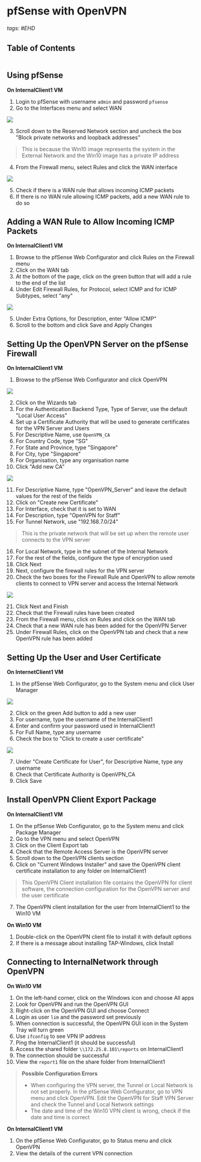 # pfSense with OpenVPN

###### tags: #EHD 

## Table of Contents
```toc
```

## Using pfSense
**On InternalClient1 VM**
1. Login to pfSense with username `admin` and password `pfsense`
2. Go to the Interfaces menu and select WAN

![](https://i.imgur.com/4cGNdot.png)

3. Scroll down to the Reserved Network section and uncheck the box "Block private networks and loopback addresses"

> This is because the Win10 image represents the system in the External Network and the Win10 image has a private IP address

4. From the Firewall menu, select Rules and click the WAN interface

![](https://i.imgur.com/GZQCaSH.png)

5. Check if there is a WAN rule that allows incoming ICMP packets
6. If there is no WAN rule allowing ICMP packets, add a new WAN rule to do so

## Adding a WAN Rule to Allow Incoming ICMP Packets
**On InternalClient1 VM**
1. Browse to the pfSense Web Configurator and click Rules on the Firewall menu
2. Click on the WAN tab
3. At the bottom of the page, click on the green button that will add a rule to the end of the list
4. Under Edit Firewall Rules, for Protocol, select ICMP and for ICMP Subtypes, select "any"

![](https://i.imgur.com/nukzy5H.png)

5. Under Extra Options, for Description, enter "Allow ICMP"
6. Scroll to the bottom and click Save and Apply Changes

## Setting Up the OpenVPN Server on the pfSense Firewall
**On InternalClient1 VM**
1. Browse to the pfSense Web Configurator and click OpenVPN

![](https://i.imgur.com/HpL9pvn.png)

2. Click on the Wizards tab
3. For the Authentication Backend Type, Type of Server, use the default "Local User Access"
4. Set up a Certificate Authority that will be used to generate certificates for the VPN Server and Users
5. For Descriptive Name, use `OpenVPN_CA`
6. For Country Code, type "SG"
7. For State and Province, type "Singapore"
8. For City, type "Singapore"
9. For Organisation, type any organisation name
10. Click "Add new CA"

![](https://i.imgur.com/LjhUfM8.png)

11. For Descriptive Name, type "OpenVPN_Server" and leave the default values for the rest of the fields
12. Click on "Create new Certificate"
13. For Interface, check that it is set to WAN
14. For Description, type "OpenVPN for Staff"
15. For Tunnel Network, use "192.168.7.0/24"

> This is the private network that will be set up when the remote user connects to the VPN server
> 

16. For Local Network, type in the subnet of the Internal Network
17. For the rest of the fields, configure the type of encryption used
18. Click Next
19. Next, configure the firewall rules for the VPN server
20. Check the two boxes for the Firewall Rule and OpenVPN to allow remote clients to connect to VPN server and access the Internal Network

![](https://i.imgur.com/OC78fzx.png)

21. Click Next and Finish
22. Check that the Firewall rules have been created
23. From the Firewall menu, click on Rules and click on the WAN tab
24. Check that a new WAN rule has been added for the OpenVPN Server
25. Under Firewall Rules, click on the OpenVPN tab and check that a new OpenVPN rule has been added


## Setting Up the User and User Certificate
**On InternetClient1 VM**
1. In the pfSense Web Configurator, go to the System menu and click User Manager

![](https://i.imgur.com/CONEqbJ.png)

2. Click on the green Add button to add a new user
3. For username, type the username of the InternalClient1
4. Enter and confirm your password used in InternalClient1
5. For Full Name, type any username
6. Check the box to "Click to create a user certificate"

![](https://i.imgur.com/KbwiRJD.png)

7. Under "Create Certificate for User", for Descriptive Name, type any username
8. Check that Certificate Authority is OpenVPN_CA
9. Click Save

## Install OpenVPN Client Export Package
**On InternalClient1 VM**
1. On the pfSense Web Configurator, go to the System menu and click Package Manager
2. Go to the VPN menu and select OpenVPN
3. Click on the Client Export tab
4. Check that the Remote Access Server is the OpenVPN server
5. Scroll down to the OpenVPN clients section
6. Click on "Current Windows Installer" and save the OpenVPN client certificate installation to any folder on InternalClient1

> This OpenVPN Client installation file contains the OpenVPN for client software, the connection configuration for the OpenVPN server and the user certificate

7. The OpenVPN client installation for the user from InternalClient1 to the Win10 VM

**On Win10 VM**
1. Double-click on the OpenVPN client file to install it with default options
2. If there is a message about installing TAP-Windows, click Install

## Connecting to InternalNetwork through OpenVPN
**On Win10 VM**
1. On the left-hand corner, click on the Windows icon and choose All apps
2. Look for OpenVPN and run the OpenVPN GUI
3. Right-click on the OpenVPN GUI and choose Connect
4. Login as user `lim` and the password set previously
5. When connection is successful, the OpenVPN GUI icon in the System Tray will turn green
6. Use `ifconfig` to see VPN IP address
7. Ping the InternalClient1 (it should be successful)
8. Access the shared folder `\\172.25.8.101\reports` on InternalClient1
9. The connection should be successful
10. View the `report1` file on the share folder from InternalClient1

> **Possible Configuration Errors**
> - When configuring the VPN server, the Tunnel or Local Network is not set properly. In the pfSense Web Configurator, go to VPN menu and click OpenVPN. Edit the OpenVPN for Staff VPN Server and check the Tunnel and Local Network settings
> - The date and time of the Win10 VPN client is wrong, check if the date and time is correct

**On InternalClient1 VM**
1. On the pfSense Web Configurator, go to Status menu and click OpenVPN
2. View the details of the current VPN connection
